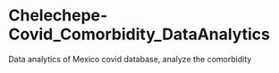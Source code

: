 # Chelechepe-Covid_Comorbidity_DataAnalytics
Data analytics of Mexico covid database, analyze the comorbidity
